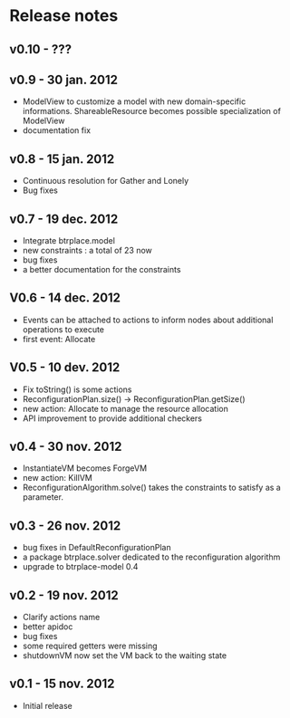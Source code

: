 Release notes
=======================

v0.10 - ???
----------------------

v0.9 - 30 jan. 2012
----------------------
- ModelView to customize a model with new domain-specific informations.
  ShareableResource becomes possible specialization of ModelView
- documentation fix

v0.8 - 15 jan. 2012
----------------------
- Continuous resolution for Gather and Lonely
- Bug fixes

v0.7 - 19 dec. 2012
----------------------
- Integrate btrplace.model
- new constraints : a total of 23 now
- bug fixes
- a better documentation for the constraints

V0.6 - 14 dec. 2012
----------------------
- Events can be attached to actions to
inform nodes about additional operations to execute
- first event: Allocate

V0.5 - 10 dev. 2012
----------------------
- Fix toString() is some actions
- ReconfigurationPlan.size() -> ReconfigurationPlan.getSize()
- new action: Allocate to manage the resource allocation
- API improvement to provide additional checkers

v0.4 - 30 nov. 2012
----------------------
- InstantiateVM becomes ForgeVM
- new action: KillVM
- ReconfigurationAlgorithm.solve() takes the constraints to satisfy as a parameter.

v0.3 - 26 nov. 2012
----------------------
- bug fixes in DefaultReconfigurationPlan
- a package btrplace.solver dedicated to the reconfiguration algorithm
- upgrade to btrplace-model 0.4

v0.2 - 19 nov. 2012
-----------------------
- Clarify actions name
- better apidoc
- bug fixes
- some required getters were missing
- shutdownVM now set the VM back to the waiting state

v0.1 - 15 nov. 2012
-----------------------
- Initial release